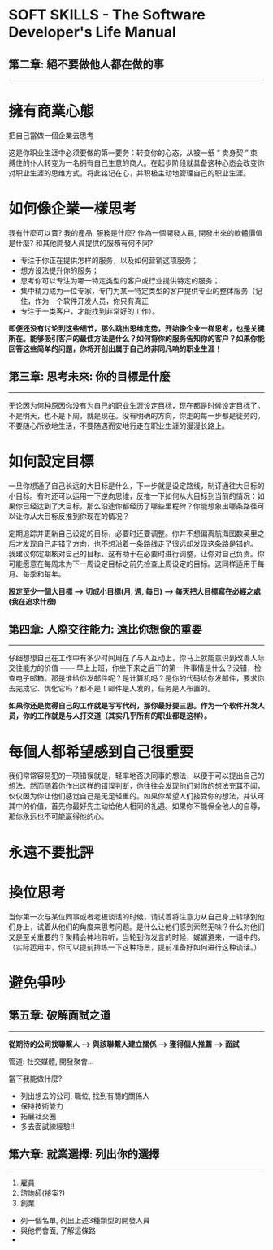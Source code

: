 # SOFT SKILLS - The Software Developer's Life Manual

第二章: 絕不要做他人都在做的事
------------------------------
------------------------------

擁有商業心態
============
把自己當做一個企業去思考

这是你职业生涯中必须要做的第一要务：转变你的心态，从被一纸 “ 卖身契 ” 束缚住的仆人转变为一名拥有自己生意的商人。在起步阶段就具备这种心态会改变你对职业生涯的思维方式，将此铭记在心，并积极主动地管理自己的职业生涯。

如何像企業一樣思考
==================
我有什麼可以賣? 我的產品, 服務是什麼?
作為一個開發人員, 開發出來的軟體價值是什麼? 和其他開發人員提供的服務有何不同? 

* 专注于你正在提供怎样的服务，以及如何营销这项服务；
* 想方设法提升你的服务；
* 思考你可以专注为哪一特定类型的客户或行业提供特定的服务；
* 集中精力成为一位专家，专门为某一特定类型的客户提供专业的整体服务（记住，作为一个软件开发人员，你只有真正
* 专注于一类客户，才能找到非常好的工作）。

**即便还没有讨论到这些细节，那么跳出思维定势，开始像企业一样思考，也是关键所在。能够吸引客户的最佳方法是什么？如何将你的服务告知你的客户？如果你能回答这些简单的问题，你将开创出属于自己的非同凡响的职业生涯！**

第三章: 思考未來: 你的目標是什麼
------------------------------
------------------------------
无论因为何种原因你没有为自己的职业生涯设定目标，现在都是时候设定目标了。不是明天，也不是下周，就是现在。没有明确的方向，你走的每一步都是徒劳的。不要随心所欲地生活，不要随遇而安地行走在职业生涯的漫漫长路上。

如何設定目標
============
一旦你想通了自己长远的大目标是什么，下一步就是设定路线，制订通往大目标的小目标。有时还可以运用一下逆向思维，反推一下如何从大目标到当前的情况：如果你已经达到了大目标，那么沿途你都经历了哪些里程碑？你能想象出哪条路径可以让你从大目标反推到你现在的情况？

定期追踪并更新自己设定的目标，必要时还要调整。你并不想偏离航海图数英里之后才发现自己走错了方向，也不想沿着一条路线走了很远却发现这条路是错的。
我建议你定期核对自己的目标。这有助于在必要时进行调整，让你对自己负责。你可能愿意在每周末为下一周设定目标之前先检查上周设定的目标。这同样适用于每月、每季和每年。

**設定至少一個大目標 --> 切成小目標(月, 週, 每日) --> 每天把大目標寫在必經之處(我在追求什麼)**

第四章: 人際交往能力: 遠比你想像的重要
------------------------------
------------------------------
仔细想想自己在工作中有多少时间用在了与人互动上，你马上就能意识到改善人际交往能力的价值 —— 早上上班，你坐下来之后干的第一件事情是什么？没错，检查电子邮箱。那是谁给你发邮件呢？是计算机吗？是你的代码给你发邮件，要求你去完成它、优化它吗？都不是！邮件是人发的，任务是人布置的。

**如果你还是觉得自己的工作就是写写代码，那你最好要三思。作为一个软件开发人员，你的工作就是与人打交道（其实几乎所有的职业都是这样）。**

每個人都希望感到自己很重要
==========================
我们常常容易犯的一项错误就是，轻率地否决同事的想法，以便于可以提出自己的想法。然而随着你作出这样的错误判断，你往往会发现他们对你的想法充耳不闻，仅仅因为你让他们感觉自己是无足轻重的。如果你希望人们接受你的想法，并认可其中的价值，首先你最好先主动给他人相同的礼遇。如果你不能保全他人的自尊，那你永远也不可能赢得他的心。

永遠不要批評
============

換位思考
========
当你第一次与某位同事或者老板谈话的时候，请试着将注意力从自己身上转移到他们身上，试着从他们的角度来思考问题。是什么让他们感到索然无味？什么对他们又是至关重要的？聚精会神地聆听，当轮到你发言的时候，娓娓道来，一语中的。（实际运用中，你可以提前排练一下这种场景，提前准备好如何进行这种谈话。）

避免爭吵
========

第五章: 破解面試之道
------------------------------
------------------------------
**從期待的公司找聯繫人 --> 與該聯繫人建立關係 --> 獲得個人推薦 --> 面試**

管道: 社交媒體, 開發聚會...

當下我能做什麼?
* 列出想去的公司, 職位, 找到有關的關係人
* 保持技術能力
* 拓展社交圈
* 多去面試練經驗!!

第六章: 就業選擇: 列出你的選擇
------------------------------
------------------------------
1. 雇員
2. 諮詢師(接案?)
3. 創業

* 列一個名單, 列出上述3種類型的開發人員
* 與他們會面, 了解這條路
* 




